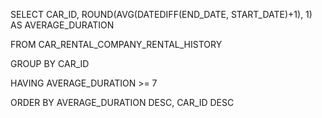 SELECT CAR_ID, ROUND(AVG(DATEDIFF(END_DATE, START_DATE)+1), 1) AS AVERAGE_DURATION

FROM CAR_RENTAL_COMPANY_RENTAL_HISTORY

GROUP BY CAR_ID

HAVING AVERAGE_DURATION >= 7

ORDER BY AVERAGE_DURATION DESC, CAR_ID DESC


